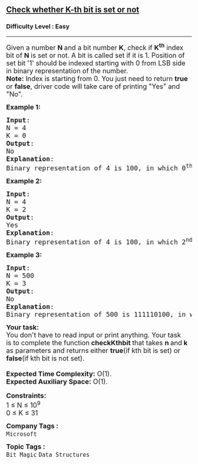 <h2><a href="https://practice.geeksforgeeks.org/problems/check-whether-k-th-bit-is-set-or-not-1587115620/1?utm_source=geeksforgeeks&utm_medium=ml_article_practice_tab&utm_campaign=article_practice_tab">Check whether K-th bit is set or not</a></h2><h3>Difficulty Level : Easy</h3><hr><div class="problems_problem_content__Xm_eO"><p><span style="font-size: 18px;">Given a number <strong>N </strong>and a bit number <strong>K</strong>, check if <strong>K<sup>th</sup></strong>&nbsp;index bit of <strong>N </strong>is set or not. A bit is called set if it is 1. Position of set bit&nbsp;'1' should be indexed starting with 0&nbsp;from LSB side in&nbsp;binary representation of the number.</span><br><span style="font-size: 18px;"><strong>Note:</strong> Index is starting from 0. You just need to return <strong>true </strong>or <strong>false</strong>, driver code will take care of printing "Yes" and "No".</span></p>
<p><span style="font-size: 18px;"><strong>Example 1:</strong></span></p>
<pre><span style="font-size: 18px;"><strong>Input</strong>: <br>N = 4<br>K = 0
<strong>Output</strong>: <br>No
<strong>Explanation</strong>: <br>Binary representation of 4 is 100, in which 0<sup>th</sup> index bit from LSB is not set. So, return false.</span></pre>
<p><strong><span style="font-size: 18px;">Example 2:</span></strong></p>
<pre><span style="font-size: 18px;"><strong>Input</strong>: <br>N = 4<br>K = 2
<strong>Output</strong>: <br>Yes
<strong>Explanation</strong>: <br>Binary representation of 4 is 100, in which 2<sup>nd</sup> index bit from LSB is set. So, return true.</span></pre>
<p><strong><span style="font-size: 18px;">Example 3:</span></strong></p>
<pre><span style="font-size: 18px;"><strong>Input</strong>: <br>N = 500<br>K = 3
<strong>Output</strong>: <br>No
<strong>Explanation</strong>: <br>Binary representation of 500 is 111110100, in which 3rd index bit from LSB is not set. So, return false.</span></pre>
<div><strong><span style="font-size: 18px;">Your task:</span></strong></div>
<div><span style="font-size: 18px;">You don't have to read input or print anything. Your task is&nbsp;to complete the function<strong> checkKthbit </strong>that takes <strong>n </strong>and<strong> k </strong>as parameters and returns<strong> </strong>either <strong>true</strong>(if kth bit is set) or <strong>false</strong>(if kth bit is not set).</span><br><span style="font-size: 18px;"><strong><br>Expected Time Complexity:</strong>&nbsp;O(1).<br><strong>Expected Auxiliary Space:</strong>&nbsp;O(1).</span><br><br><span style="font-size: 18px;"><strong>Constraints:</strong><br>1 ≤ N ≤ 10<sup>9</sup><br>0 ≤ K ≤ 31</span></div></div><p><span style=font-size:18px><strong>Company Tags : </strong><br><code>Microsoft</code>&nbsp;<br><p><span style=font-size:18px><strong>Topic Tags : </strong><br><code>Bit Magic</code>&nbsp;<code>Data Structures</code>&nbsp;
